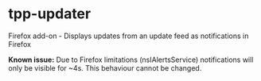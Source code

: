 tpp-updater
===========

Firefox add-on - Displays updates from an update feed as notifications in Firefox

**Known issue:** Due to Firefox limitations (nsIAlertsService) notifications will only be visible for ~4s. This behaviour cannot be changed.
